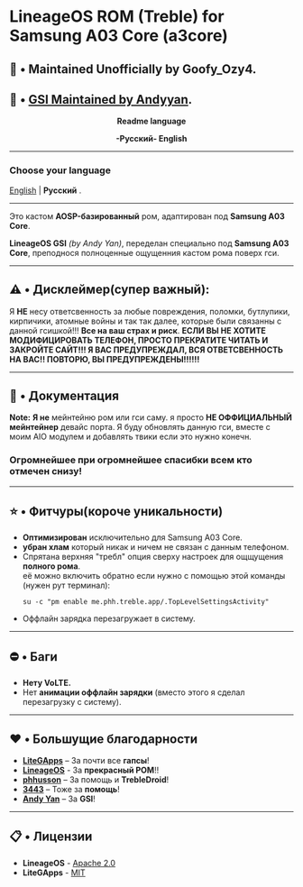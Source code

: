 # **LineageOS ROM (Treble) for Samsung A03 Core (a3core)**

## 📱 • Maintained Unofficially by Goofy_Ozy4.
## 📱 • [GSI Maintained by Andyyan](https://sourceforge.net/projects/andyyan-gsi/files/).

<p align="center"><b>Readme language</b></p>
<p align="center"><b>-Русский- English</b></p>

---
### Choose your language
[English](https://github.com/GoofyOzy4/lineage-a3core-gsi/blob/main/README.md) | **Русский** .

---
Это кастом **AOSP-базированный** ром, адаптирован под **Samsung A03 Core**.

**LineageOS GSI** *(by Andy Yan)*, переделан специально под **Samsung A03 Core**, преподнося полноценные ощущенния кастом рома поверх гси.

---

## **⚠️ • Дисклеймер(супер важный):**
Я **НЕ** несу ответсвенность за любые повреждения, поломки, бутлупики, кирпичики, атомные войны и так так далее, которые были связанны с данной гсишкой!!! **Все на ваш страх и риск**. **ЕСЛИ ВЫ НЕ ХОТИТЕ МОДИФИЦИРОВАТЬ ТЕЛЕФОН, ПРОСТО ПРЕКРАТИТЕ ЧИТАТЬ И ЗАКРОЙТЕ САЙТ!!! Я ВАС ПРЕДУПРЕЖДАЛ, ВСЯ ОТВЕТСВЕННОСТЬ НА ВАС!! ПОВТОРЮ, ВЫ ПРЕДУПРЕЖДЕНЫ!!!!!!**

---

## **📃 • Документация**

**Note:** **Я не** мейнтейню ром или гси саму. я просто **НЕ ОФФИЦИАЛЬНЫЙ мейнтейнер** девайс порта. Я буду обновлять данную гси, вместе с моим AIO модулем и добавлять твики если это нужно конечн.

### Огромнейшее при огромнейшее спасибки всем кто отмечен снизу!

---

## **⭐ • Фитчуры(короче уникальности)**

- **Оптимизирован** исключительно для Samsung A03 Core.
- **убран хлам** который никак и ничем не связан с данным телефоном.
- Спрятана верхняя "требл" опция сверху настроек для ощщущения **полного рома**.  
  её можно включить обратно если нужно с помощью этой команды (нужен рут терминал):
    ```
    su -c "pm enable me.phh.treble.app/.TopLevelSettingsActivity"
    ```
- Оффлайн зарядка перезагружает в систему.

---

## **⛔ • Баги**

- **Нету VoLTE.**
- Нет **анимации оффлайн зарядки** (вместо этого я сделал перезагрузку с систему).

---

## **♥️ • Большущие благодарности**

- **[LiteGApps](https://litegapps.github.io/)** – За почти все **гапсы**!
- **[LineageOS](https://lineageos.org/)** - За **прекрасный РОМ**!!
- **[phhusson](https://github.com/phhusson)** – За помощь и **TrebleDroid**!
- **[3443](https://github.com/FlowerGEN)** – Тоже за **помощь**!
- **[Andy Yan]([https://github.com/FlowerGEN](https://sourceforge.net/projects/andyyan-gsi/files/lineage-20-td/))** – За **GSI**!

---

## **📋 • Лицензии**

- **LineageOS** - [Apache 2.0](https://github.com/LineageOS/android_vendor_lineage?tab=License-1-ov-file#readme)
- **LiteGApps** - [MIT](https://github.com/litegapps/litegapps?tab=MIT-1-ov-file#MIT-1-ov-file)

